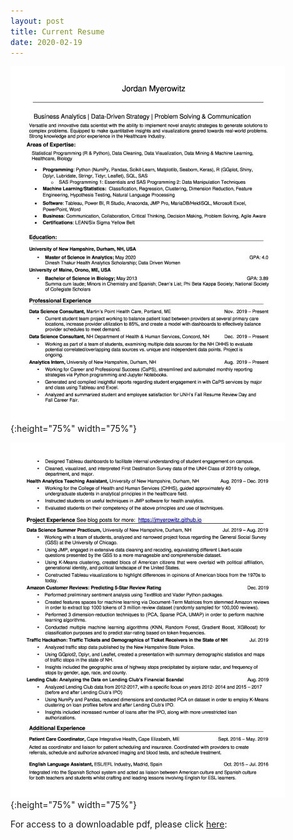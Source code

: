 ```yaml
---
layout: post
title: Current Resume
date: 2020-02-19
---
```



![Image1](/assets/img/jordan%20resume_linkedin-page-0.jpg){:height="75%" width="75%"}


![Image2](/assets/img/jordan%20resume_linkedin-page-1.jpg){:height="75%" width="75%"}

For access to a downloadable pdf, please click [here](https://github.com/jmyerowitz/jmyerowitz.github.io/raw/master/assets/jordan%20resume_linkedin.pdf): 
